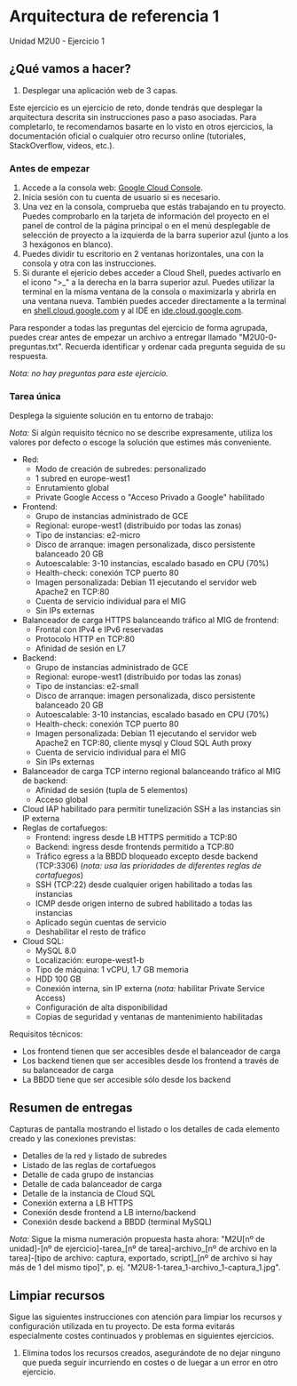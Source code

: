 # Arquitectura de referencia 1
Unidad M2U0 - Ejercicio 1

## ¿Qué vamos a hacer?
1. Desplegar una aplicación web de 3 capas.

Este ejercicio es un ejercicio de reto, donde tendrás que desplegar la arquitectura descrita sin instrucciones paso a paso asociadas. Para completarlo, te recomendamos basarte en lo visto en otros ejercicios, la documentación oficial o cualquier otro recurso online (tutoriales, StackOverflow, videos, etc.).

### Antes de empezar
1. Accede a la consola web: [Google Cloud Console](https://console.cloud.google.com).
1. Inicia sesión con tu cuenta de usuario si es necesario.
1. Una vez en la consola, comprueba que estás trabajando en tu proyecto. Puedes comprobarlo en la tarjeta de información del proyecto en el panel de control de la página principal o en el menú desplegable de selección de proyecto a la izquierda de la barra superior azul (junto a los 3 hexágonos en blanco).
1. Puedes dividir tu escritorio en 2 ventanas horizontales, una con la consola y otra con las instrucciones.
1. Si durante el ejericio debes acceder a Cloud Shell, puedes activarlo en el icono ">_" a la derecha en la barra superior azul. Puedes utilizar la terminal en la misma ventana de la consola o maximizarla y abrirla en una ventana nueva. También puedes acceder directamente a la terminal en [shell.cloud.google.com](https://shell.cloud.google.com) y al IDE en [ide.cloud.google.com](https://ide.cloud.google.com/).

Para responder a todas las preguntas del ejercicio de forma agrupada, puedes crear antes de empezar un archivo a entregar llamado "M2U0-0-preguntas.txt". Recuerda identificar y ordenar cada pregunta seguida de su respuesta.

*Nota: no hay preguntas para este ejercicio.*

### Tarea única

Desplega la siguiente solución en tu entorno de trabajo:

*Nota:* Si algún requisito técnico no se describe expresamente, utiliza los valores por defecto o escoge la solución que estimes más conveniente.

- Red:
    - Modo de creación de subredes: personalizado
    - 1 subred en europe-west1
    - Enrutamiento global
    - Private Google Access o "Acceso Privado a Google" habilitado
- Frontend:
    - Grupo de instancias administrado de GCE
    - Regional: europe-west1 (distribuido por todas las zonas)
    - Tipo de instancias: e2-micro
    - Disco de arranque: imagen personalizada, disco persistente balanceado 20 GB
    - Autoescalable: 3-10 instancias, escalado basado en CPU (70%)
    - Health-check: conexión TCP puerto 80
    - Imagen personalizada: Debian 11 ejecutando el servidor web Apache2 en TCP:80
    - Cuenta de servicio individual para el MIG
    - Sin IPs externas
- Balanceador de carga HTTPS balanceando tráfico al MIG de frontend:
    - Frontal con IPv4 e IPv6 reservadas
    - Protocolo HTTP en TCP:80
    - Afinidad de sesión en L7
- Backend:
    - Grupo de instancias administrado de GCE
    - Regional: europe-west1 (distribuido por todas las zonas)
    - Tipo de instancias: e2-small
    - Disco de arranque: imagen personalizada, disco persistente balanceado 20 GB
    - Autoescalable: 3-10 instancias, escalado basado en CPU (70%)
    - Health-check: conexión TCP puerto 80
    - Imagen personalizada: Debian 11 ejecutando el servidor web Apache2 en TCP:80, cliente mysql y Cloud SQL Auth proxy
    - Cuenta de servicio individual para el MIG
    - Sin IPs externas
- Balanceador de carga TCP interno regional balanceando tráfico al MIG de backend:
    - Afinidad de sesión (tupla de 5 elementos)
    - Acceso global
- Cloud IAP habilitado para permitir tunelización SSH a las instancias sin IP externa
- Reglas de cortafuegos:
    - Frontend: ingress desde LB HTTPS permitido a TCP:80
    - Backend: ingress desde frontends permitido a TCP:80
    - Tráfico egress a la BBDD bloqueado excepto desde backend (TCP:3306) (*nota: usa las prioridades de diferentes reglas de cortafuegos*)
    - SSH (TCP:22) desde cualquier origen habilitado a todas las instancias
    - ICMP desde origen interno de subred habilitado a todas las instancias
    - Aplicado según cuentas de servicio
    - Deshabilitar el resto de tráfico
- Cloud SQL:
    - MySQL 8.0
    - Localización: europe-west1-b
    - Tipo de máquina: 1 vCPU, 1.7 GB memoria
    - HDD 100 GB
    - Conexión interna, sin IP externa (*nota:* habilitar Private Service Access)
    - Configuración de alta disponibilidad
    - Copias de seguridad y ventanas de mantenimiento habilitadas

Requisitos técnicos:
- Los frontend tienen que ser accesibles desde el balanceador de carga
- Los backend tienen que ser accesibles desde los frontend a través de su balanceador de carga
- La BBDD tiene que ser accesible sólo desde los backend

## Resumen de entregas
Capturas de pantalla mostrando el listado o los detalles de cada elemento creado y las conexiones previstas:
- Detalles de la red y listado de subredes
- Listado de las reglas de cortafuegos
- Detalle de cada grupo de instancias
- Detalle de cada balanceador de carga
- Detalle de la instancia de Cloud SQL
- Conexión externa a LB HTTPS
- Conexión desde frontend a LB interno/backend
- Conexión desde backend a BBDD (terminal MySQL)

*Nota:* Sigue la misma numeración propuesta hasta ahora: "M2U[nº de unidad]-[nº de ejercicio]-tarea_[nº de tarea]-archivo_[nº de archivo en la tarea]-[tipo de archivo: captura, exportado, script]_[nº de archivo si hay más de 1 del mismo tipo]", p. ej. "M2U8-1-tarea_1-archivo_1-captura_1.jpg".

## Limpiar recursos
Sigue las siguientes instrucciones con atención para limpiar los recursos y configuración utilizada en tu proyecto. De esta forma evitarás especialmente costes continuados y problemas en siguientes ejercicios.

1. Elimina todos los recursos creados, asegurándote de no dejar ninguno que pueda seguir incurriendo en costes o de luegar a un error en otro ejercicio.

